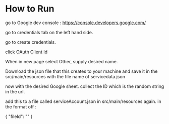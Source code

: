 How to Run
==========

go to Google dev console : https://console.developers.google.com/

go to credentials tab on the left hand side.

go to create credentials.

click OAuth Client Id

When in new page select Other, supply desired name.

Download the json file that this creates to your machine and save it in the src/main/resources with the
file name of servicedata.json

now with the desired Google sheet. collect the ID which is the random string in the url.

add this to a file called serviceAccount.json in src/main/resources again. in the format off :

{
  "fileId": ""
}
